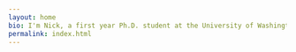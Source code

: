 ```yaml
---
layout: home
bio: I'm Nick, a first year Ph.D. student at the University of Washington in Seattle. I work on human-robot interaction and interactive machine learning with the [Human-Centered Robotics Lab](https://hcrlab.cs.washington.edu). Previously, I was a student at UT Austin, where I worked on transfer learning and service robots with the [Building Wide Intelligence](http://www.cs.utexas.edu/~larg/bwi_web/) project and helped students in the Autonomous Intelligent Robotics research stream. Otherwise, I'm a violinist, [photographer](https://flickr.com/photos/nickwalker-us), and [runner](https://www.strava.com/athletes/35387878).
permalink: index.html
---
```

